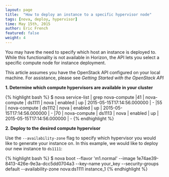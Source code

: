 ```yaml
---
layout: page
title:  "How to deploy an instance to a specific hypervisor node"
tags: [nova, deploy, hypervisor]
time: May 15th, 2015
author: Eric French
featured: false
weight: 4
---
```


You may have the need to specify which host an instance is deployed to. While this functionality is not available in Horizon, the API lets you select a specific compute node for instance deployment.

This article assumes you have the OpenStack API configured on your local machine. For assistance, please see _Getting Started with the OpenStack API_

**1. Determine which compute hypervisors are available in your cluster**

{% highlight bash %}
$ nova service-list | grep nova-compute
|41 | nova-compute  | ds1111 | nova    | enabled | up | 2015-05-15T17:14:56.000000 | -
|55 | nova-compute  | ds1112 | nova    | enabled | up | 2015-05-15T17:14:56.000000 | -
|70 | nova-compute  | ds1113 | nova    | enabled | up | 2015-05-15T17:14:56.000000 | -
{% endhighlight %}

**2. Deploy to the desired compute hypervisor**

Use the `--availability-zone` flag to specify which hypervisor you would like to generate your instance on. In this example, we would like to deploy our new instance to `ds1111`:

{% highlight bash %}
$ nova boot --flavor 'm1.normal' --image 1e74ae39-8413-426e-9e3a-dcc5dd0704a3 --key-name your_key
--security-groups default --availability-zone nova:ds1111 instance_1
{% endhighlight %}
